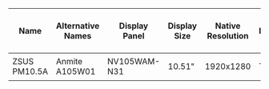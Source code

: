 
|Name|Alternative Names|Display Panel|Display Size|Native Resolution|HDR|VRR|1:1 AR|Wide/Full AR|16:9 AR|4:3 AR|5:4 AR|Other AR|Min Refresh (Vsync 2)|Max Refresh (Vsync 2)|Min Refesh (Custom modeline)| Max Refesh (Custom modeline)|RTD version|RAM|Flash Memory Chip|Flash Memory Size|Suggested Custom Configs|
|--|--|--|--|--|--|--|--|--|--|--|--|--|--|--|--|--|--|--|--|--|--|
| ZSUS PM10.5A | Anmite A105W01 | NV105WAM-N31 | 10.51" | 1920x1280 | TBD | TBD | ❌ | ✅ | ❌ | ✅ | ✅ | ❌ | <49Hz | 65Hz | TBD | TBD | 2555T (?) | TBD | P25Q40SH | 512KB | ```[ao486] video_mode=1920,8,32,72,1280,1,8,1,183500 vscale_mode=1``` |
